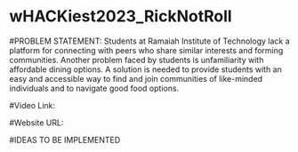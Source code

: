 # wHACKiest2023_RickNotRoll


#PROBLEM STATEMENT: Students at Ramaiah Institute of Technology lack a platform for connecting with peers who share similar interests and forming communities. Another problem faced by students is unfamiliarity with affordable dining options. A solution is needed to provide students with an easy and accessible way to find and join communities of like-minded individuals and to navigate good food options.



#Video Link:



#Website URL:



#IDEAS TO BE IMPLEMENTED
